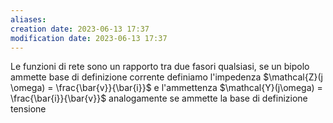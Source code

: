 ```yaml
---
aliases: 
creation date: 2023-06-13 17:37
modification date: 2023-06-13 17:37
---
```


Le funzioni di rete sono un rapporto tra due fasori qualsiasi, se un bipolo ammette base di definizione corrente definiamo l'impedenza $\mathcal{Z}(j \omega) = \frac{\bar{v}}{\bar{i}}$ e l'ammettenza $\mathcal{Y}(j\omega) = \frac{\bar{i}}{\bar{v}}$ analogamente se ammette la base di definizione tensione 